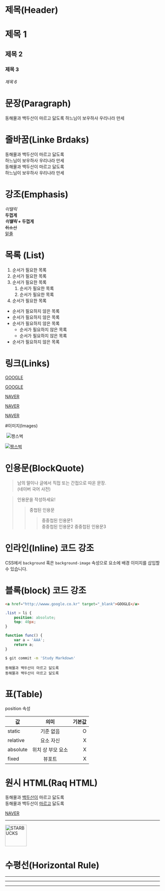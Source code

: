 # 제목(Header)

# 제목 1
## 제목 2
### 제목 3
###### 제목 6

# 문장(Paragraph)
동해물과 백두산이 마르고 닳도록
하느님이 보우하사 우리나라 만세

# 줄바꿈(Linke Brdaks)
동해물과 백두산이 마르고 닳도록  
하느님이 보우하사 우리나라 만세  
동해물과 백두산이 마르고 닳도록<br />
하느님이 보우하사 우리나라 만세

# 강조(Emphasis)
_이텔릭_  
**두껍게**  
**_이텔릭_ + 두껍게**  
~~취소선~~  
<u>밑줄</u>

# 목록 (List)
1. 순서가 필요한 목록
1. 순서가 필요한 목록
1. 순서가 필요한 목록
    1. 순서가 필요한 목록
    1. 순서가 필요한 목록
1. 순서가 필요한 목록

- 순서가 필요하지 않은 목록
- 순서가 필요하지 않은 목록
- 순서가 필요하지 않은 목록
    - 순서가 필요하지 않은 목록
    - 순서가 필요하지 않은 목록
- 순서가 필요하지 않은 목록


# 링크(Links)
<a href="http://google.com">GOOGLE</a>  

[GOOGLE](httP://google.com)  

<a href="httP://naver.com" title="NAVER로 이동">NAVER</a>  

[NAVER](http://naver.com "NAVER로 이동!")  

<a href="http://naver.com" title="NAVER로 이동!" target="_blank">NAVER</a>

#이미지(Images)

![]()
![짱스벅](https://jjangstarbuck.netlify.app/images/starbucks_logo.png)

[![짱스벅](https://jjangstarbuck.netlify.app/images/starbucks_logo.png)](https://jjangstarbuck.netlify.app/)

# 인용문(BlockQuote)

> 남의 말이나 글에서 직접 또는 간접으로 따온 문장.  
> (네이버 국어 사전)

> 인용문을 작성하세요!
>> 중첩된 인용문
>>> 중중첩된 인용문1  
>>> 중중첩된 인용문2 
>>> 중중첩된 인용문3  

# 인라인(Inline) 코드 강조

CSS에서 `background` 혹은 `background-image` 속성으로 요소에 배경 이미지를 삽입할 수 있습니다.

# 블록(block) 코드 강조

```html
<a href="http://wwww.google.co.kr" target="_blank">GOOGLE</a>
```

```css
.list > li {
    position: absolute;
    top: 40px;
}
```

```javascript
function func() {
    var a = 'AAA';
    return a;
}
```
``` bash
$ git commit -m 'Study Markdown'
```
```plaintext
동해물과 백두산이 마르고 닳도록
동해물과 백두산이 마르고 닳도록
```


# 표(Table)

position 속성

값 | 의미 | 기본값
-- | :--: |--:
static | 기준 없음 | O
relative | 요소 자신 | X
absolute | 위치 상 부모 요소 | X
fixed | 뷰포트 | X

# 원시 HTML(Raq HTML)
동해물과 <u>백두산이</u> 마르고 닳도록<br/>
동해물과 백두산이 <span style="text-decoration: underline;">마르고</span> 닳도록

<a href="httP://naver.com" title="NAVER로 이동" target="_blank">NAVER</a>
___
<img width="70" src="https://jjangstarbuck.netlify.app/images/starbucks_logo.png" alt="STARBUCKS" />

# 수평선(Horizontal Rule)

---

***

___